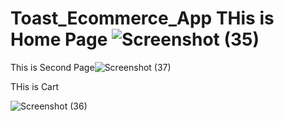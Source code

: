 # Toast_Ecommerce_App THis is Home Page ![Screenshot (35)](https://user-images.githubusercontent.com/62029214/233644256-3d7c1def-681b-48ff-a02e-4ac57448548e.png)

This is Second Page![Screenshot (37)](https://user-images.githubusercontent.com/62029214/233644358-2d591dc9-197e-4e4d-9dbb-f3667f6e16cb.png)

THis is Cart

![Screenshot (36)](https://user-images.githubusercontent.com/62029214/233644438-1ebc4608-d27f-4121-8fbb-c1170aa2d0ca.png)

